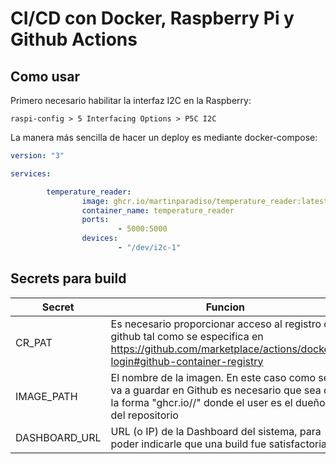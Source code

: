 # CI/CD con Docker, Raspberry Pi y Github Actions

## Como usar

Primero necesario habilitar la interfaz I2C en la Raspberry:

```
raspi-config > 5 Interfacing Options > P5C I2C
```

La manera más sencilla de hacer un deploy es mediante docker-compose:

```yaml
version: "3"

services:

        temperature_reader:
                image: ghcr.io/martinparadiso/temperature_reader:latest
                container_name: temperature_reader
                ports: 
                        - 5000:5000
                devices:
                        - "/dev/i2c-1"
```

## Secrets para build

| Secret        | Funcion                                              |
| ------------- | ---------------------------------------------------- |
| CR_PAT        | Es necesario proporcionar acceso al registro de github tal como se especifica en https://github.com/marketplace/actions/docker-login#github-container-registry |
| IMAGE_PATH    | El nombre de la imagen. En este caso como se va a guardar en Github es necesario que sea de la forma "ghcr.io/<user>/<nombre>" donde el user es el dueño del repositorio |
| DASHBOARD_URL | URL (o IP) de la Dashboard del sistema, para poder indicarle que una build fue satisfactoria |
